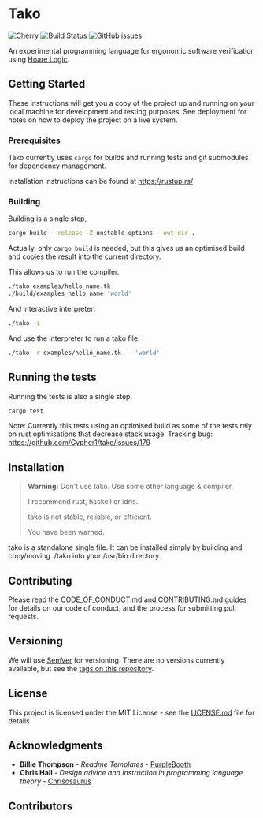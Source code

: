 # Tako

[![Cherry](docs/assets/tako.png)](https://takolang.dev)
[![Build Status](https://github.com/Cypher1/tako/workflows/Rust/badge.svg)](https://github.com/Cypher1/tako/actions)
[![GitHub issues](https://img.shields.io/github/issues/Cypher1/tako.svg)](https://github.com/Cypher1/tako/issues)

An experimental programming language for ergonomic software verification using [Hoare Logic](https://en.wikipedia.org/wiki/Hoare_logic).

## Getting Started

These instructions will get you a copy of the project up and running on your local machine for development and testing purposes. See deployment for notes on how to deploy the project on a live system.

### Prerequisites

Tako currently uses `cargo` for builds and running tests and git submodules for dependency management.

Installation instructions can be found at <https://rustup.rs/>

### Building

Building is a single step,

```bash
cargo build --release -Z unstable-options --out-dir .
```

Actually, only `cargo build` is needed, but this gives us an optimised build and copies the result into the current directory.

This allows us to run the compiler.

```bash
./tako examples/hello_name.tk
./build/examples_hello_name 'world'
```

And interactive interpreter:

```bash
./tako -i
```

And use the interpreter to run a tako file:

```bash
./tako -r examples/hello_name.tk -- 'world'
```

## Running the tests

Running the tests is also a single step.

```bash
cargo test
```

Note: Currently this tests using an optimised build as some of the tests rely on rust optimisations that decrease stack usage. Tracking bug: <https://github.com/Cypher1/tako/issues/179>

## Installation

> **Warning:** Don't use tako. Use some other language & compiler.
>
> I recommend rust, haskell or idris.
>
> tako is not stable, reliable, or efficient.
>
> You have been warned.

tako is a standalone single file. It can be installed simply by building and copy/moving ./tako into your /usr/bin directory.

## Contributing

Please read the [CODE_OF_CONDUCT.md](CODE_OF_CONDUCT.md) and [CONTRIBUTING.md](CONTRIBUTING.md) guides for details on our code of conduct, and the process for submitting pull requests.

## Versioning

We will use [SemVer](http://semver.org/) for versioning. There are no versions currently available, but see the [tags on this repository](https://github.com/Cypher1/tako/tags).

## License

This project is licensed under the MIT License - see the [LICENSE.md](LICENSE.md) file for details

## Acknowledgments

* **Billie Thompson** - *Readme Templates* - [PurpleBooth](https://github.com/PurpleBooth)
* **Chris Hall** - *Design advice and instruction in programming language theory* - [Chrisosaurus](https://github.com/chrisosaurus)

## Contributors

<!-- ALL-CONTRIBUTORS-LIST:START - Do not remove or modify this section -->
<!-- prettier-ignore-start -->
<!-- markdownlint-disable -->

<!-- markdownlint-restore -->
<!-- prettier-ignore-end -->

<!-- ALL-CONTRIBUTORS-LIST:END -->
